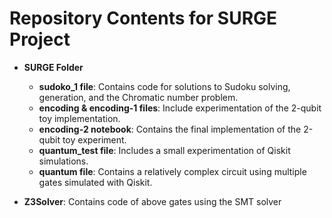 # Repository Contents for SURGE Project

- **SURGE Folder**
  - **sudoko_1 file**: Contains code for solutions to Sudoku solving, generation, and the Chromatic number problem.
  - **encoding & encoding-1 files**: Include experimentation of the 2-qubit toy implementation.
  - **encoding-2 notebook**: Contains the final implementation of the 2-qubit toy experiment.
  - **quantum_test file**: Includes a small experimentation of Qiskit simulations.
  - **quantum file**: Contains a relatively complex circuit using multiple gates simulated with Qiskit.

- **Z3Solver**: Contains code of above gates using the SMT solver
  

